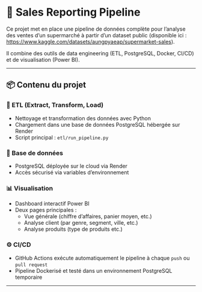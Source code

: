 # 🛒 Sales Reporting Pipeline

Ce projet met en place une pipeline de données complète pour l’analyse des ventes d’un supermarché à partir d’un dataset public (disponible ici : https://www.kaggle.com/datasets/aungpyaeap/supermarket-sales).

Il combine des outils de data engineering (ETL, PostgreSQL, Docker, CI/CD) et de visualisation (Power BI).

---

## 📦 Contenu du projet

### 🔁 ETL (Extract, Transform, Load)
- Nettoyage et transformation des données avec Python
- Chargement dans une base de données PostgreSQL hébergée sur Render
- Script principal : `etl/run_pipeline.py`

### 🐘 Base de données
- PostgreSQL déployée sur le cloud via Render
- Accès sécurisé via variables d’environnement

### 📊 Visualisation
- Dashboard interactif Power BI
- Deux pages principales :
  - Vue générale (chiffre d’affaires, panier moyen, etc.)
  - Analyse client (par genre, segment, ville, etc.)
  - Analyse produits (type de produits etc.)

### ⚙️ CI/CD
- GitHub Actions exécute automatiquement le pipeline à chaque `push` ou `pull request`
- Pipeline Dockerisé et testé dans un environnement PostgreSQL temporaire

---
